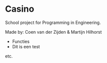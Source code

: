 # Casino
School project for Programming in Engineering.

Made by: Coen van der Zijden & Martijn Hilhorst

- Functies
- Dit is een test

etc.
